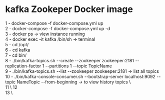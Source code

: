 # kafka Zookeper Docker image

1 -  docker-compose -f docker-compose.yml up \
2 - docker-compose -f docker-compose.yml up -d  \
3 -  docker ps -> view instance running \
4 -  docker exec -it kafka /bin/sh  -> terminal  \
5 - cd /opt/   \
6 - cd kafka  \
7 - cd bin/   \
8 - ./bin/kafka-topics.sh --create --zookeeper zookeeper:2181 --replication-factor 1 --partitions 1 --topic TopicName \
9 -  ./bin/kafka-topics.sh --list --zookeeper zookeeper:2181    -> list all topics  \
10 - ./bin/kafka-console-consumer.sh  --bootstrap-server localhost:9092 --topic NameTopic --from-beginning  -> to view history topics  \  
11 \ 
12 \
13 \ 
